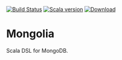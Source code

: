 [![Build Status](https://drone.io/github.com/nilskp/mongolia/status.png)](https://drone.io/github.com/nilskp/mongolia/latest)
[![Scala version](https://img.shields.io/badge/scala-2.11-orange.svg)](http://www.scala-lang.org/api/2.11.6/)
[ ![Download](https://api.bintray.com/packages/nilskp/maven/Mongolia/images/download.svg) ](https://bintray.com/nilskp/maven/Mongolia/_latestVersion#files)

Mongolia
========
Scala DSL for MongoDB.
